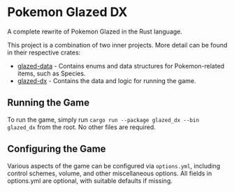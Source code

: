 # Pokemon Glazed DX
A complete rewrite of Pokemon Glazed in the Rust language.

This project is a combination of two inner projects. More detail can be found in their respective crates:

* [glazed-data](crates/glazed-data) - Contains enums and data structures for Pokemon-related items, such as Species.
* [glazed-dx](crates/glazed-dx) - Contains the data and logic for running the game.

## Running the Game
To run the game, simply run `cargo run --package glazed_dx --bin glazed_dx` from the root.
No other files are required.

## Configuring the Game
Various aspects of the game can be configured via `options.yml`, including control schemes,
volume, and other miscellaneous options. All fields in options.yml are optional, with
suitable defaults if missing.